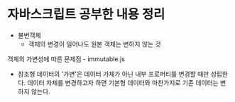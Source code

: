 # 자바스크립트 공부한 내용 정리

* 불변객체
  * 객체의 변경이 일어나도 원본 객체는 변하지 않는 것

객체의  가변성에 따른 문제점 - immutable.js
* 참조형 데이터의 '가변'은 데이터 가체가 아닌 내부 프로퍼티를 변경할 때만 성립한다. 데이터 자체를 변경하고자 하면 기본형 데이터와 마찬가지로 기존 데이터는 변하지 않는다.

